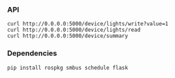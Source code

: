 ### API
```
curl http://0.0.0.0:5000/device/lights/write?value=1
curl http://0.0.0.0:5000/device/lights/read
curl http://0.0.0.0:5000/device/summary
```

### Dependencies
```
pip install rospkg smbus schedule flask
```